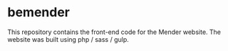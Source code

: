 # bemender

This repository contains the front-end code for the Mender website.
The website was built using php / sass / gulp.
